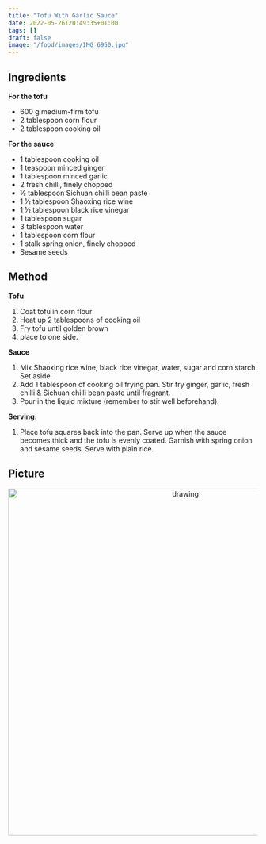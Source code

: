 ```yaml
---
title: "Tofu With Garlic Sauce"
date: 2022-05-26T20:49:35+01:00
tags: []
draft: false
image: "/food/images/IMG_6950.jpg"
---
```



## Ingredients 

**For the tofu**
* 600 g medium-firm tofu
* 2 tablespoon corn flour
* 2 tablespoon cooking oil

**For the sauce**
* 1 tablespoon cooking oil
* 1 teaspoon minced ginger
* 1 tablespoon minced garlic
* 2 fresh chilli, finely chopped
* ½ tablespoon Sichuan chilli bean paste 
* 1 ½ tablespoon Shaoxing rice wine
* 1 ½ tablespoon black rice vinegar
* 1 tablespoon sugar
* 3 tablespoon water
* 1 tablespoon corn flour
* 1 stalk spring onion, finely chopped
* Sesame seeds

## Method

**Tofu**
1. Coat tofu in corn flour 
2. Heat up 2 tablespoons of cooking oil
3. Fry tofu until golden brown 
4. place to one side.

**Sauce**<br>
1. Mix Shaoxing rice wine, black rice vinegar, water, sugar and corn starch. Set aside. 
2. Add 1 tablespoon of cooking oil frying pan. Stir fry ginger, garlic, fresh chilli & Sichuan chilli bean paste until fragrant.
3. Pour in the liquid mixture (remember to stir well beforehand).

**Serving:**
1. Place tofu squares back into the pan. Serve up when the sauce becomes thick and the tofu is evenly coated.
Garnish with spring onion and sesame seeds. Serve with plain rice.

## Picture
<p align="center"> 
<img src="/food/images/IMG_6950.jpg" alt="drawing" width="700"/>
</p>
<br>
